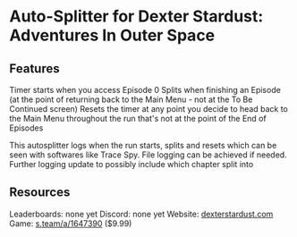 # Auto-Splitter for Dexter Stardust: Adventures In Outer Space

## Features

Timer starts when you access Episode 0
Splits when finishing an Episode (at the point of returning back to the Main Menu - not at the To Be Continued screen)
Resets the timer at any point you decide to head back to the Main Menu throughout the run that's not at the point of the End of Episodes

This autosplitter logs when the run starts, splits and resets which can be seen with softwares like Trace Spy. File logging can be achieved if needed. Further logging update to possibly include which chapter split into

## Resources

Leaderboards: none yet
Discord: none yet
Website: [dexterstardust.com](https://www.dexterstardust.com/)
Game: [s.team/a/1647390](https://s.team/a/1647390/) ($9.99)
